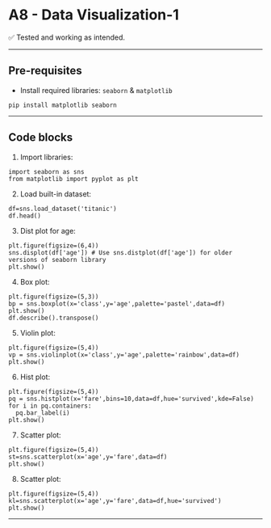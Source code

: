 # A8 - Data Visualization-1

✅ Tested and working as intended.

---

## Pre-requisites

- Install required libraries: `seaborn` & `matplotlib`

```shell
pip install matplotlib seaborn
```

---

## Code blocks

1. Import libraries:

```python3
import seaborn as sns
from matplotlib import pyplot as plt
```

2. Load built-in dataset:

```python3
df=sns.load_dataset('titanic')
df.head()
```

3. Dist plot for age:

```python3
plt.figure(figsize=(6,4))
sns.displot(df['age']) # Use sns.distplot(df['age']) for older versions of seaborn library
plt.show()
```

4. Box plot:

```python3
plt.figure(figsize=(5,3))
bp = sns.boxplot(x='class',y='age',palette='pastel',data=df)
plt.show()
df.describe().transpose()
```

5. Violin plot:

```python3
plt.figure(figsize=(5,4))
vp = sns.violinplot(x='class',y='age',palette='rainbow',data=df)
plt.show()
```

6. Hist plot:

```python3
plt.figure(figsize=(5,4))
pq = sns.histplot(x='fare',bins=10,data=df,hue='survived',kde=False)
for i in pq.containers:
  pq.bar_label(i)
plt.show()
```

7. Scatter plot:

```python3
plt.figure(figsize=(5,4))
st=sns.scatterplot(x='age',y='fare',data=df)
plt.show()
```

8. Scatter plot:

```python3
plt.figure(figsize=(5,4))
kl=sns.scatterplot(x='age',y='fare',data=df,hue='survived')
plt.show()
```

---

